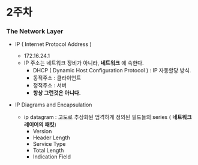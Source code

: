 # 2주차

### The Network Layer

* IP ( Internet Protocol Address )
  * 172.16.24.1
  * IP 주소는 네트워크 장비가 아니라, **네트워크** 에 속한다. 
    * DHCP ( Dynamic Host Configuration Protocol ) : IP 자동할당 방식.
    * 동적주소 : 클라이언트
    * 정적주소 : 서버 
    * **항상 그런것은 아니다.**

* IP Diagrams and Encapsulation
  * ip datagram : 고도로 추상화된 엄격하게 정의된 필드들의 series ( **네트워크 레이어의 패킷**)
    * Version
    * Header Length
    * Service Type
    * Total Length
    * Indication Field

